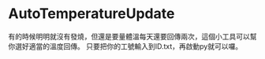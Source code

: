 # AutoTemperatureUpdate
有的時候明明就沒有發燒，但還是要量體溫每天還要回傳兩次，這個小工具可以幫你選好適當的溫度回傳。
只要把你的工號輸入到ID.txt，再啟動py就可以囉。
